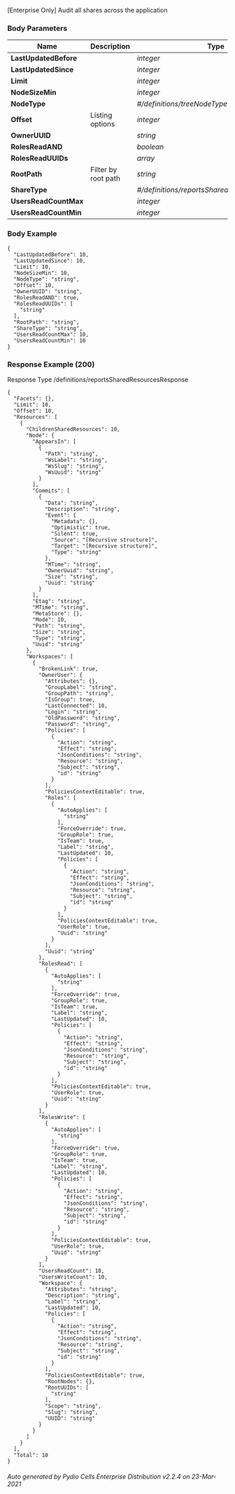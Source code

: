 






 
[Enterprise Only] Audit all shares across the application  


### Body Parameters

Name | Description | Type | Required
---|---|---|---
**LastUpdatedBefore** |  | _integer_ |   
**LastUpdatedSince** |  | _integer_ |   
**Limit** |  | _integer_ |   
**NodeSizeMin** |  | _integer_ |   
**NodeType** |  | _#/definitions/treeNodeType_ |   
**Offset** | Listing options | _integer_ |   
**OwnerUUID** |  | _string_ |   
**RolesReadAND** |  | _boolean_ |   
**RolesReadUUIDs** |  | _array_ |   
**RootPath** | Filter by root path | _string_ |   
**ShareType** |  | _#/definitions/reportsSharedResourceShareType_ |   
**UsersReadCountMax** |  | _integer_ |   
**UsersReadCountMin** |  | _integer_ |   


### Body Example
```
{
  "LastUpdatedBefore": 10,
  "LastUpdatedSince": 10,
  "Limit": 10,
  "NodeSizeMin": 10,
  "NodeType": "string",
  "Offset": 10,
  "OwnerUUID": "string",
  "RolesReadAND": true,
  "RolesReadUUIDs": [
    "string"
  ],
  "RootPath": "string",
  "ShareType": "string",
  "UsersReadCountMax": 10,
  "UsersReadCountMin": 10
}
```






### Response Example (200)
Response Type /definitions/reportsSharedResourcesResponse

```
{
  "Facets": {},
  "Limit": 10,
  "Offset": 10,
  "Resources": [
    {
      "ChildrenSharedResources": 10,
      "Node": {
        "AppearsIn": [
          {
            "Path": "string",
            "WsLabel": "string",
            "WsSlug": "string",
            "WsUuid": "string"
          }
        ],
        "Commits": [
          {
            "Data": "string",
            "Description": "string",
            "Event": {
              "Metadata": {},
              "Optimistic": true,
              "Silent": true,
              "Source": "[Recursive structure]",
              "Target": "[Recursive structure]",
              "Type": "string"
            },
            "MTime": "string",
            "OwnerUuid": "string",
            "Size": "string",
            "Uuid": "string"
          }
        ],
        "Etag": "string",
        "MTime": "string",
        "MetaStore": {},
        "Mode": 10,
        "Path": "string",
        "Size": "string",
        "Type": "string",
        "Uuid": "string"
      },
      "Workspaces": [
        {
          "BrokenLink": true,
          "OwnerUser": {
            "Attributes": {},
            "GroupLabel": "string",
            "GroupPath": "string",
            "IsGroup": true,
            "LastConnected": 10,
            "Login": "string",
            "OldPassword": "string",
            "Password": "string",
            "Policies": [
              {
                "Action": "string",
                "Effect": "string",
                "JsonConditions": "string",
                "Resource": "string",
                "Subject": "string",
                "id": "string"
              }
            ],
            "PoliciesContextEditable": true,
            "Roles": [
              {
                "AutoApplies": [
                  "string"
                ],
                "ForceOverride": true,
                "GroupRole": true,
                "IsTeam": true,
                "Label": "string",
                "LastUpdated": 10,
                "Policies": [
                  {
                    "Action": "string",
                    "Effect": "string",
                    "JsonConditions": "string",
                    "Resource": "string",
                    "Subject": "string",
                    "id": "string"
                  }
                ],
                "PoliciesContextEditable": true,
                "UserRole": true,
                "Uuid": "string"
              }
            ],
            "Uuid": "string"
          },
          "RolesRead": [
            {
              "AutoApplies": [
                "string"
              ],
              "ForceOverride": true,
              "GroupRole": true,
              "IsTeam": true,
              "Label": "string",
              "LastUpdated": 10,
              "Policies": [
                {
                  "Action": "string",
                  "Effect": "string",
                  "JsonConditions": "string",
                  "Resource": "string",
                  "Subject": "string",
                  "id": "string"
                }
              ],
              "PoliciesContextEditable": true,
              "UserRole": true,
              "Uuid": "string"
            }
          ],
          "RolesWrite": [
            {
              "AutoApplies": [
                "string"
              ],
              "ForceOverride": true,
              "GroupRole": true,
              "IsTeam": true,
              "Label": "string",
              "LastUpdated": 10,
              "Policies": [
                {
                  "Action": "string",
                  "Effect": "string",
                  "JsonConditions": "string",
                  "Resource": "string",
                  "Subject": "string",
                  "id": "string"
                }
              ],
              "PoliciesContextEditable": true,
              "UserRole": true,
              "Uuid": "string"
            }
          ],
          "UsersReadCount": 10,
          "UsersWriteCount": 10,
          "Workspace": {
            "Attributes": "string",
            "Description": "string",
            "Label": "string",
            "LastUpdated": 10,
            "Policies": [
              {
                "Action": "string",
                "Effect": "string",
                "JsonConditions": "string",
                "Resource": "string",
                "Subject": "string",
                "id": "string"
              }
            ],
            "PoliciesContextEditable": true,
            "RootNodes": {},
            "RootUUIDs": [
              "string"
            ],
            "Scope": "string",
            "Slug": "string",
            "UUID": "string"
          }
        }
      ]
    }
  ],
  "Total": 10
}
```




###### Auto generated by Pydio Cells Enterprise Distribution v2.2.4 on 23-Mar-2021
